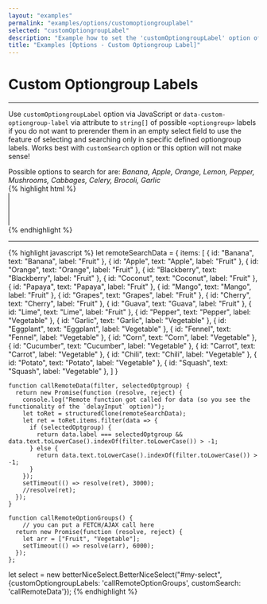 ```yaml
---
layout: "examples"
permalink: "examples/options/customoptiongrouplabel"
selected: "customOptiongroupLabel"
description: "Example how to set the 'customOptiongroupLabel' option of Better-Nice-Select - Gives an overview how to implement the option and how it looks like"
title: "Examples [Options - Custom Optiongroup Label]"
---
```


# **Custom Optiongroup Labels**

---

Use `customOptiongroupLabel` option via JavaScript or `data-custom-optiongroup-label` via attribute to `string[]` of possible `<optiongroup>` labels if you do not want to prerender them in an empty select field to use the feature of selecting and searching only in specific defined optiongroup labels. Works best with `customSearch` option or this option will not make sense!

<div class="alert alert-light d-flex justify-content-start align-items-center font-size-13" role="alert">
        <i class="fa-solid fa-circle-info pe-2"></i>Possible options to search for are: <i class="ms-2">Banana, Apple, Orange, Lemon, Pepper, Mushrooms, Cabbages, Celery, Brocoli, Garlic</i>
</div>

<div class="container my-4 border rounded p-0">
    <div class="p-5 border-bottom">
        <select id="option-customoptiongrouplabel" multiple="multiple" hidden="hidden">
        </select>
    </div>
    <div class="bg-highlight rounded">
{% highlight html %}
<div class="container">
    <select id="my-select" multiple="multiple">
    </select>
</div>
{% endhighlight %}
<hr>
{% highlight javascript %}
    let remoteSearchData = {
      items: [
        {
          id: "Banana",
          text: "Banana",
          label: "Fruit"
        },
        {
          id: "Apple",
          text: "Apple",
          label: "Fruit"
        },
        {
          id: "Orange",
          text: "Orange",
          label: "Fruit"
        },
        {
          id: "Blackberry",
          text: "Blackberry",
          label: "Fruit"
        },
        {
          id: "Coconut",
          text: "Coconut",
          label: "Fruit"
        },
        {
          id: "Papaya",
          text: "Papaya",
          label: "Fruit"
        },
        {
          id: "Mango",
          text: "Mango",
          label: "Fruit"
        },
        {
          id: "Grapes",
          text: "Grapes",
          label: "Fruit"
        },
        {
          id: "Cherry",
          text: "Cherry",
          label: "Fruit"
        }, {
          id: "Guava",
          text: "Guava",
          label: "Fruit"
        },
        {
          id: "Lime",
          text: "Lime",
          label: "Fruit"
        },
        {
          id: "Pepper",
          text: "Pepper",
          label: "Vegetable"
        },
        {
          id: "Garlic",
          text: "Garlic",
          label: "Vegetable"
        },
        {
          id: "Eggplant",
          text: "Eggplant",
          label: "Vegetable"
        },
        {
          id: "Fennel",
          text: "Fennel",
          label: "Vegetable"
        },
        {
          id: "Corn",
          text: "Corn",
          label: "Vegetable"
        }, {
          id: "Cucumber",
          text: "Cucumber",
          label: "Vegetable"
        },
        {
          id: "Carrot",
          text: "Carrot",
          label: "Vegetable"
        },
        {
          id: "Chili",
          text: "Chili",
          label: "Vegetable"
        }, {
          id: "Potato",
          text: "Potato",
          label: "Vegetable"
        },
        {
          id: "Squash",
          text: "Squash",
          label: "Vegetable"
        },
      ]
    }

    function callRemoteData(filter, selectedOptgroup) {
      return new Promise(function (resolve, reject) {
        console.log("Remote function got called for data (so you see the functionality of the `delayInput` option)");
        let toRet = structuredClone(remoteSearchData);
        let ret = toRet.items.filter(data => {
          if (selectedOptgroup) {
            return data.label === selectedOptgroup && data.text.toLowerCase().indexOf(filter.toLowerCase()) > -1;
          } else {
            return data.text.toLowerCase().indexOf(filter.toLowerCase()) > -1;
          }
        });
        setTimeout(() => resolve(ret), 3000);
        //resolve(ret);
      });
    }

    function callRemoteOptionGroups() {
        // you can put a FETCH/AJAX call here
      return new Promise(function (resolve, reject) {
        let arr = ["Fruit", "Vegetable"];
        setTimeout(() => resolve(arr), 6000);
      });
    };

let select = new betterNiceSelect.BetterNiceSelect("#my-select", {customOptiongroupLabels: 'callRemoteOptionGroups', customSearch: 'callRemoteData'});
{% endhighlight %}
    </div>
</div>
